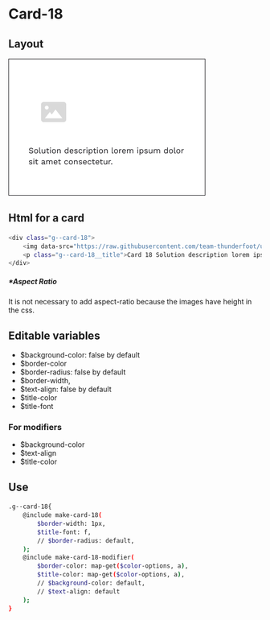 # Card-18

## Layout

![alt text][card-18]

[card-18]: /src/img/global-components/card/card-18.png

## Html for a card

```sh
<div class="g--card-18">
    <img data-src="https://raw.githubusercontent.com/team-thunderfoot/ui/main/src/img/global-components/card/card-img-placeholder.png" src="/src/img/global-components/placeholder.jpg" alt="alt text" class="g--card-18__media g--lazy-01">
    <p class="g--card-18__title">Card 18 Solution description lorem ipsum dolor sit amet consectetur.</p>
</div>
```

##### \*Aspect Ratio

It is not necessary to add aspect-ratio because the images have height in the css.

## Editable variables

- $background-color: false by default
- $border-color
- $border-radius: false by default
- $border-width,
- $text-align: false by default
- $title-color
- $title-font

### For modifiers

- $background-color
- $text-align
- $title-color

## Use

```sh
.g--card-18{
    @include make-card-18(
        $border-width: 1px,
        $title-font: f,
        // $border-radius: default,
    );
    @include make-card-18-modifier(
        $border-color: map-get($color-options, a),
        $title-color: map-get($color-options, a),
        // $background-color: default,
        // $text-align: default
    );
}
```
